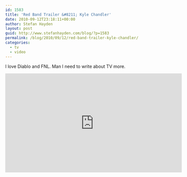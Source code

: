 ```yaml
---
id: 1583
title: 'Red Band Trailer &#8211; Kyle Chandler'
date: 2010-09-12T23:18:11+00:00
author: Stefan Hayden
layout: post
guid: http://www.stefanhayden.com/blog/?p=1583
permalink: /blog/2010/09/12/red-band-trailer-kyle-chandler/
categories:
  - tv
  - video
---
```

I love Diablo and FNL. Man I need to write about TV more.

<iframe width="560" height="315" src="http://www.youtube.com/embed/aMEy8wZOGDM?fs=1&amp;hl=en_US" title="YouTube video player" frameborder="0" allow="accelerometer; autoplay; clipboard-write; encrypted-media; gyroscope; picture-in-picture" allowfullscreen></iframe>